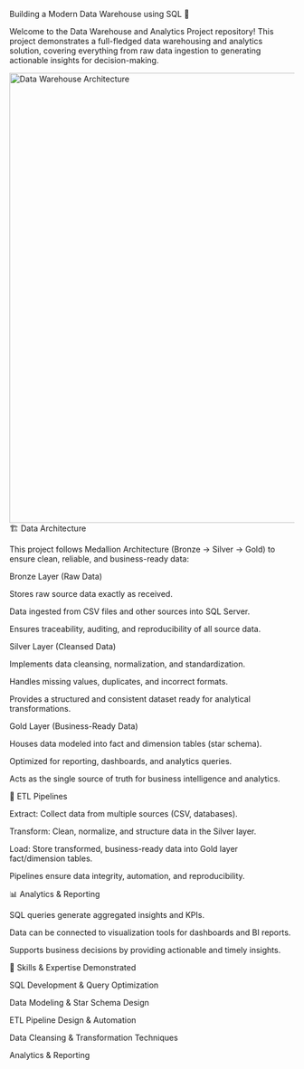 Building a Modern Data Warehouse using SQL 🚀

Welcome to the Data Warehouse and Analytics Project repository! This project demonstrates a full-fledged data warehousing and analytics solution, covering everything from raw data ingestion to generating actionable insights for decision-making.

<img width="1062" height="796" alt="Data Warehouse Architecture" src="https://github.com/user-attachments/assets/bc07b98f-7477-4b62-9f21-75f91c9a3ce0" />
🏗️ Data Architecture

This project follows Medallion Architecture (Bronze → Silver → Gold) to ensure clean, reliable, and business-ready data:

Bronze Layer (Raw Data)

Stores raw source data exactly as received.

Data ingested from CSV files and other sources into SQL Server.

Ensures traceability, auditing, and reproducibility of all source data.

Silver Layer (Cleansed Data)

Implements data cleansing, normalization, and standardization.

Handles missing values, duplicates, and incorrect formats.

Provides a structured and consistent dataset ready for analytical transformations.

Gold Layer (Business-Ready Data)

Houses data modeled into fact and dimension tables (star schema).

Optimized for reporting, dashboards, and analytics queries.

Acts as the single source of truth for business intelligence and analytics.

🔄 ETL Pipelines

Extract: Collect data from multiple sources (CSV, databases).

Transform: Clean, normalize, and structure data in the Silver layer.

Load: Store transformed, business-ready data into Gold layer fact/dimension tables.

Pipelines ensure data integrity, automation, and reproducibility.

📊 Analytics & Reporting

SQL queries generate aggregated insights and KPIs.

Data can be connected to visualization tools for dashboards and BI reports.

Supports business decisions by providing actionable and timely insights.

🎯 Skills & Expertise Demonstrated

SQL Development & Query Optimization

Data Modeling & Star Schema Design

ETL Pipeline Design & Automation

Data Cleansing & Transformation Techniques

Analytics & Reporting

